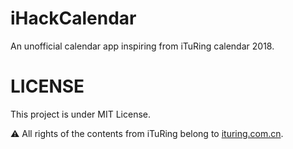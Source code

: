 # iHackCalendar

An unofficial calendar app inspiring from iTuRing calendar 2018.

# LICENSE

This project is under MIT License.

⚠️ All rights of the contents from iTuRing belong to [ituring.com.cn](http://www.ituring.com.cn/book/2625).